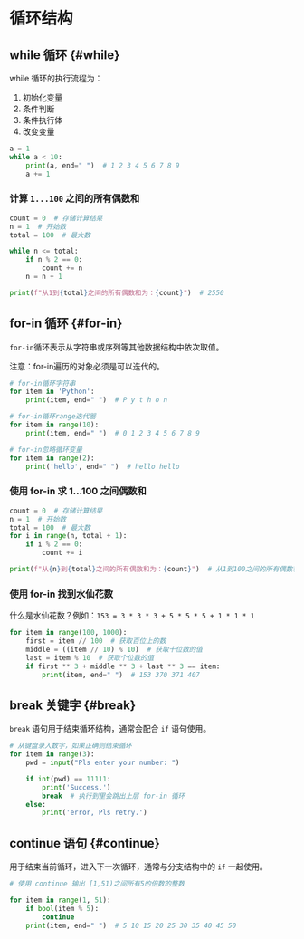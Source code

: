 # 循环结构

## while 循环 {#while}

while 循环的执行流程为：

1. 初始化变量
2. 条件判断
3. 条件执行体
4. 改变变量

```python
a = 1
while a < 10:
    print(a, end=" ")  # 1 2 3 4 5 6 7 8 9
    a += 1
```

### 计算 `1...100` 之间的所有偶数和

```python
count = 0  # 存储计算结果
n = 1  # 开始数
total = 100  # 最大数

while n <= total:
    if n % 2 == 0:
        count += n
    n = n + 1

print(f"从1到{total}之间的所有偶数和为：{count}")  # 2550
```

## for-in 循环 {#for-in}

`for-in`循环表示从字符串或序列等其他数据结构中依次取值。

注意：for-in遍历的对象必须是可以迭代的。

```python
# for-in循环字符串
for item in 'Python':
    print(item, end=" ")  # P y t h o n

# for-in循环range迭代器
for item in range(10):
    print(item, end=" ")  # 0 1 2 3 4 5 6 7 8 9

# for-in忽略循环变量
for item in range(2):
    print('hello', end=" ")  # hello hello
```

### 使用 for-in 求 1...100 之间偶数和

```python
count = 0  # 存储计算结果
n = 1  # 开始数
total = 100  # 最大数
for i in range(n, total + 1):
    if i % 2 == 0:
        count += i

print(f"从{n}到{total}之间的所有偶数和为：{count}")  # 从1到100之间的所有偶数和为：2550
```

### 使用 for-in 找到水仙花数

什么是水仙花数？例如：`153 = 3 * 3 * 3 + 5 * 5 * 5 + 1 * 1 * 1`

```python
for item in range(100, 1000):
    first = item // 100  # 获取百位上的数
    middle = ((item // 10) % 10)  # 获取十位数的值
    last = item % 10  # 获取个位数的值
    if first ** 3 + middle ** 3 + last ** 3 == item:
        print(item, end=" ")  # 153 370 371 407 
```

## break 关键字 {#break}

`break` 语句用于结束循环结构，通常会配合 `if` 语句使用。

```python
# 从键盘录入数字，如果正确则结束循环
for item in range(3):
    pwd = input("Pls enter your number: ")

    if int(pwd) == 11111:
        print('Success.')
        break  # 执行到里会跳出上层 for-in 循环
    else:
        print('error, Pls retry.')
```

## continue 语句 {#continue}

用于结束当前循环，进入下一次循环，通常与分支结构中的 `if` 一起使用。

```python
# 使用 continue 输出 [1,51)之间所有5的倍数的整数

for item in range(1, 51):
    if bool(item % 5):
        continue
    print(item, end=" ")  # 5 10 15 20 25 30 35 40 45 50
```


